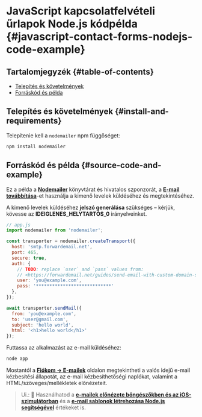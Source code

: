 # JavaScript kapcsolatfelvételi űrlapok Node.js kódpélda {#javascript-contact-forms-nodejs-code-example}

## Tartalomjegyzék {#table-of-contents}

* [Telepítés és követelmények](#install-and-requirements)
* [Forráskód és példa](#source-code-and-example)

## Telepítés és követelmények {#install-and-requirements}

Telepítenie kell a `nodemailer` npm függőséget:

```sh
npm install nodemailer
```

## Forráskód és példa {#source-code-and-example}

Ez a példa a **[Nodemailer](https://github.com/nodemailer/nodemailer)** könyvtárat és hivatalos szponzorát, a **[E-mail továbbítása](https://forwardemail.net)**-et használja a kimenő levelek küldéséhez és megtekintéséhez.

A kimenő levelek küldéséhez <strong class="text-success"><i class="fa fa-key"></i>jelszó generálása</strong> szükséges – kérjük, kövesse az **IDEIGLENES_HELYTARTÓS_0** irányelveinket.

<!-- https://github.com/nodemailer/nodemailer-web/pull/22 -->

```js
// app.js
import nodemailer from 'nodemailer';

const transporter = nodemailer.createTransport({
  host: 'smtp.forwardemail.net',
  port: 465,
  secure: true,
  auth: {
    // TODO: replace `user` and `pass` values from:
    // <https://forwardemail.net/guides/send-email-with-custom-domain-smtp>
    user: 'you@example.com',
    pass: '****************************'
  },
});

await transporter.sendMail({
  from: 'you@example.com',
  to: 'user@gmail.com',
  subject: 'hello world',
  html: '<h1>hello world</h1>'
});
```

Futtassa az alkalmazást az e-mail küldéséhez:

```sh
node app
```

Mostantól a **[Fiókom → E-mailek](/my-account/emails)** oldalon megtekintheti a valós idejű e-mail kézbesítési állapotát, az e-mail kézbesíthetőségi naplókat, valamint a HTML/szöveges/mellékletek előnézeteit.

> Ui.: :tada: Használhatod a **[e-mailek előnézete böngészőkben és az iOS-szimulátorban](/docs/test-preview-email-rendering-browsers-ios-simulator)** és a **[e-mail sablonok létrehozása Node.js segítségével](/docs/send-emails-with-node-js-javascript)** értékeket is.